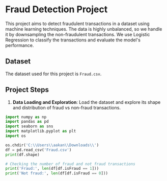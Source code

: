 # Fraud Detection Project

This project aims to detect fraudulent transactions in a dataset using machine learning techniques. The data is highly unbalanced, so we handle it by downsampling the non-fraudulent transactions. We use Logistic Regression to classify the transactions and evaluate the model's performance.

## Dataset

The dataset used for this project is `Fraud.csv`.

## Project Steps

1. **Data Loading and Exploration**: Load the dataset and explore its shape and distribution of fraud vs non-fraud transactions.

```python
import numpy as np 
import pandas as pd
import seaborn as sns
import matplotlib.pyplot as plt
import os

os.chdir('C:\\Users\\aakan\\Downloads\\')
df = pd.read_csv('Fraud.csv')
print(df.shape)

# Checking the number of fraud and not fraud transactions
print('Fraud:', len(df[df.isFraud == 1]))
print('Not fraud:', len(df[df.isFraud == 0]))

